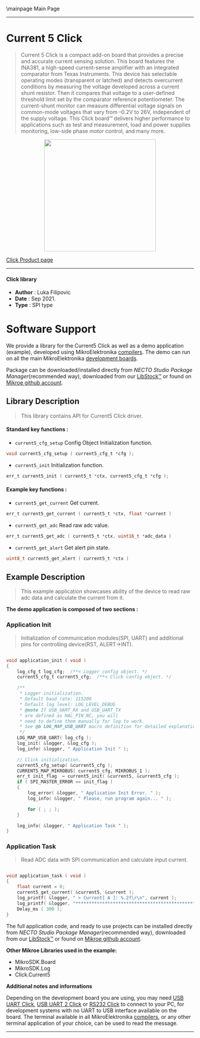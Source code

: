 \mainpage Main Page

---
# Current 5 Click

> Current 5 Click is a compact add-on board that provides a precise and accurate current sensing solution. This board features the INA381, a high-speed current-sense amplifier with an integrated comparator from Texas Instruments. This device has selectable operating modes (transparent or latched) and detects overcurrent conditions by measuring the voltage developed across a current shunt resistor. Then it compares that voltage to a user-defined threshold limit set by the comparator reference potentiometer. The current-shunt monitor can measure differential voltage signals on common-mode voltages that vary from –0.2V to 26V, independent of the supply voltage. This Click board™ delivers higher performance to applications such as test and measurement, load and power supplies monitoring, low-side phase motor control, and many more.

<p align="center">
  <img src="https://download.mikroe.com/images/click_for_ide/current5_click.png" height=300px>
</p>

[Click Product page](https://www.mikroe.com/current-5-click)

---


#### Click library

- **Author**        : Luka Filipovic
- **Date**          : Sep 2021.
- **Type**          : SPI type


# Software Support

We provide a library for the Current5 Click
as well as a demo application (example), developed using MikroElektronika
[compilers](https://www.mikroe.com/necto-studio).
The demo can run on all the main MikroElektronika [development boards](https://www.mikroe.com/development-boards).

Package can be downloaded/installed directly from *NECTO Studio Package Manager*(recommended way), downloaded from our [LibStock&trade;](https://libstock.mikroe.com) or found on [Mikroe github account](https://github.com/MikroElektronika/mikrosdk_click_v2/tree/master/clicks).

## Library Description

> This library contains API for Current5 Click driver.

#### Standard key functions :

- `current5_cfg_setup` Config Object Initialization function.
```c
void current5_cfg_setup ( current5_cfg_t *cfg );
```

- `current5_init` Initialization function.
```c
err_t current5_init ( current5_t *ctx, current5_cfg_t *cfg );
```

#### Example key functions :

- `current5_get_current` Get current.
```c
err_t current5_get_current ( current5_t *ctx, float *current )
```

- `current5_get_adc` Read raw adc value.
```c
err_t current5_get_adc ( current5_t *ctx, uint16_t *adc_data )
```

- `current5_get_alert` Get alert pin state.
```c
uint8_t current5_get_alert ( current5_t *ctx )
```

## Example Description

> This example application showcases ability of the device
to read raw adc data and calculate the current from it.

**The demo application is composed of two sections :**

### Application Init

> Initialization of communication modules(SPI, UART) and 
additional pins for controlling device(RST, ALERT->INT).

```c

void application_init ( void )
{
    log_cfg_t log_cfg;  /**< Logger config object. */
    current5_cfg_t current5_cfg;  /**< Click config object. */

    /** 
     * Logger initialization.
     * Default baud rate: 115200
     * Default log level: LOG_LEVEL_DEBUG
     * @note If USB_UART_RX and USB_UART_TX 
     * are defined as HAL_PIN_NC, you will 
     * need to define them manually for log to work. 
     * See @b LOG_MAP_USB_UART macro definition for detailed explanation.
     */
    LOG_MAP_USB_UART( log_cfg );
    log_init( &logger, &log_cfg );
    log_info( &logger, " Application Init " );

    // Click initialization.
    current5_cfg_setup( &current5_cfg );
    CURRENT5_MAP_MIKROBUS( current5_cfg, MIKROBUS_1 );
    err_t init_flag  = current5_init( &current5, &current5_cfg );
    if ( SPI_MASTER_ERROR == init_flag )
    {
        log_error( &logger, " Application Init Error. " );
        log_info( &logger, " Please, run program again... " );

        for ( ; ; );
    }

    log_info( &logger, " Application Task " );
}

```

### Application Task

> Read ADC data with SPI communication and calculate input current.

```c

void application_task ( void )
{
    float current = 0;
    current5_get_current( &current5, &current );
    log_printf( &logger, " > Current[ A ]: %.2f\r\n", current );
    log_printf( &logger, "*************************************************\r\n" );
    Delay_ms ( 300 );
}

```

The full application code, and ready to use projects can be installed directly from *NECTO Studio Package Manager*(recommended way), downloaded from our [LibStock&trade;](https://libstock.mikroe.com) or found on [Mikroe github account](https://github.com/MikroElektronika/mikrosdk_click_v2/tree/master/clicks).

**Other Mikroe Libraries used in the example:**

- MikroSDK.Board
- MikroSDK.Log
- Click.Current5

**Additional notes and informations**

Depending on the development board you are using, you may need
[USB UART Click](http://shop.mikroe.com/usb-uart-click),
[USB UART 2 Click](http://shop.mikroe.com/usb-uart-2-click) or
[RS232 Click](http://shop.mikroe.com/rs232-click) to connect to your PC, for
development systems with no UART to USB interface available on the board. The
terminal available in all MikroElektronika
[compilers](http://shop.mikroe.com/compilers), or any other terminal application
of your choice, can be used to read the message.

---
